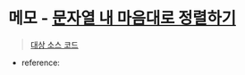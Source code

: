 # 메모 - [문자열 내 마음대로 정렬하기](https://school.programmers.co.kr/learn/courses/30/lessons/12915)

> [대상 소스 코드](./solution.js)

- reference: []()
